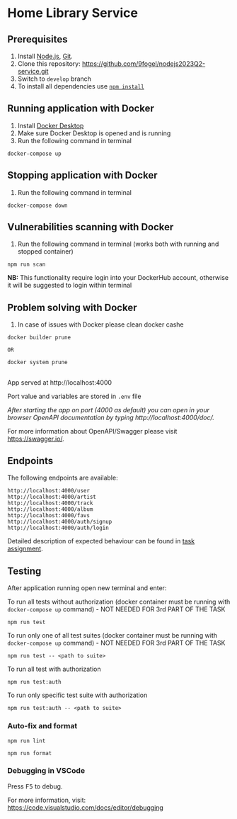# Home Library Service

## Prerequisites
1. Install [Node.js](https://nodejs.org/en/download/), [Git](https://git-scm.com/downloads).
2. Clone this repository: https://github.com/9fogel/nodejs2023Q2-service.git
3. Switch to `develop` branch
4. To install all dependencies use [`npm install`](https://docs.npmjs.com/cli/install)

## Running application with Docker
1. Install [Docker Desktop](https://docs.docker.com/engine/install/)
2. Make sure Docker Desktop is opened and is running
3. Run the following command in terminal

```
docker-compose up
```
## Stopping application with Docker
1. Run the following command in terminal

```
docker-compose down
```
## Vulnerabilities scanning with Docker
1. Run the following command in terminal (works both with running and stopped container)

```
npm run scan
```
**NB:** This functionality require login into your DockerHub account, otherwise it will be suggested to login within terminal

## Problem solving with Docker
1. In case of issues with Docker please clean docker cashe

```
docker builder prune

OR

docker system prune
```
##
App served at http://localhost:4000

Port value and variables are stored in `.env` file

_After starting the app on port (4000 as default) you can open
in your browser OpenAPI documentation by typing http://localhost:4000/doc/._

For more information about OpenAPI/Swagger please visit https://swagger.io/.

## Endpoints
The following endpoints are available:
```
http://localhost:4000/user
http://localhost:4000/artist
http://localhost:4000/track
http://localhost:4000/album
http://localhost:4000/favs
http://localhost:4000/auth/signup
http://localhost:4000/auth/login
```
Detailed description of expected behaviour can be found in [task assignment](https://github.com/AlreadyBored/nodejs-assignments/blob/main/assignments/rest-service/assignment.md).

## Testing

After application running open new terminal and enter:

To run all tests without authorization (docker container must be running with `docker-compose up` command)  - NOT NEEDED FOR 3rd PART OF THE TASK

```
npm run test
```

To run only one of all test suites (docker container must be running with `docker-compose up` command) - NOT NEEDED FOR 3rd PART OF THE TASK

```
npm run test -- <path to suite>
```

To run all test with authorization

```
npm run test:auth
```

To run only specific test suite with authorization

```
npm run test:auth -- <path to suite>
```

### Auto-fix and format

```
npm run lint
```

```
npm run format
```

### Debugging in VSCode

Press <kbd>F5</kbd> to debug.

For more information, visit: https://code.visualstudio.com/docs/editor/debugging